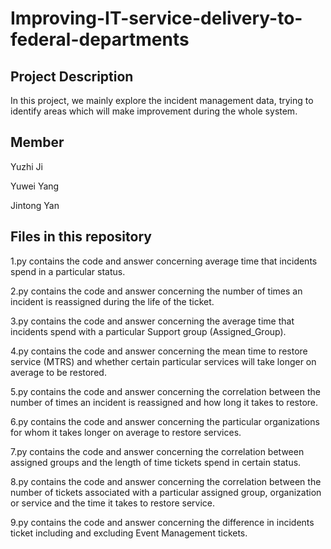 # Improving-IT-service-delivery-to-federal-departments

## Project Description 
In this project, we mainly explore the incident management data, trying to identify areas which will make improvement during the whole system. 

## Member
Yuzhi Ji

Yuwei Yang

Jintong Yan

## Files in this repository 
1.py contains the code and answer concerning average time that incidents spend in a particular status.

2.py contains the code and answer concerning the number of times an incident is reassigned during the life of the ticket. 

3.py contains the code and answer concerning the average time that incidents spend with a particular Support group (Assigned_Group).

4.py contains the code and answer concerning the mean time to restore service (MTRS) and whether certain particular services will take longer on average to be restored.

5.py contains the code and answer concerning the correlation between the number of times an incident is reassigned and how long it takes to restore.

6.py contains the code and answer concerning the particular organizations for whom it takes longer on average to restore services.

7.py contains the code and answer concerning the correlation between assigned groups and the length of time tickets spend in certain status.

8.py contains the code and answer concerning the correlation between the number of tickets associated with a particular assigned group, organization or service and the time it takes to restore service.

9.py contains the code and answer concerning the difference in incidents ticket including and excluding Event Management tickets.
